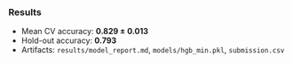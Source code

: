 ### Results
- Mean CV accuracy: **0.829 ± 0.013**
- Hold-out accuracy: **0.793**
- Artifacts: `results/model_report.md`, `models/hgb_min.pkl`, `submission.csv`
